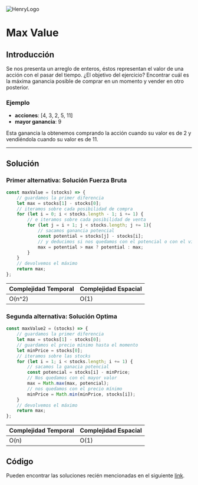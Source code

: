 ![HenryLogo](https://d31uz8lwfmyn8g.cloudfront.net/Assets/logo-henry-white-lg.png)

# Max Value

## Introducción

Se nos presenta un arreglo de enteros, éstos representan el valor de una acción con el pasar del tiempo. ¿El objetivo del ejercicio? Encontrar cuál es la máxima ganancia posible de comprar en un momento y vender en otro posterior.

### Ejemplo

- **acciones**: [4, 3, 2, 5, 11]
- **mayor ganancia**: 9

Esta ganancia la obtenemos comprando la acción cuando su valor es de 2 y vendiéndola cuando su valor es de 11.

---

## Solución

### Primer alternativa: Solución Fuerza Bruta

```javascript
const maxValue = (stocks) => {
    // guardamos la primer diferencia
    let max = stocks[1] - stocks[0];
    // iteramos sobre cada posibilidad de compra
    for (let i = 0; i < stocks.length - 1; i += 1) {
        // e iteramos sobre cada posibilidad de venta
        for (let j = i + 1; j < stocks.length; j += 1){
            // sacamos ganancia potencial
            const potential = stocks[j] - stocks[i];
            // y deducimos si nos quedamos con el potencial o con el viejo máximo      
            max = potential > max ? potential : max;    
        }  
    }
    // devolvemos el máximo
    return max;
};
```

Complejidad Temporal | Complejidad Espacial
--|--
O(n^2)|O(1)

### Segunda alternativa: Solución Optima

```javascript
const maxValue2 = (stocks) => {
    // guardamos la primer diferencia
    let max = stocks[1] - stocks[0];
    // guardamos el precio mínimo hasta el momento
    let minPrice = stocks[0];
    // iteramos sobre las stocks
    for (let i = 1; i < stocks.length; i += 1) {
        // sacamos la ganacia potencial
        const potencial = stocks[i] - minPrice;
        // Nos quedamos con el mayor valor    
        max = Math.max(max, potencial);
        // nos quedamos con el precio mínimo    
        minPrice = Math.min(minPrice, stocks[i]);
    }
    // devolvemos el máximo
    return max;
};
```

Complejidad Temporal | Complejidad Espacial
--|--
O(n)|O(1)

## Código

Pueden encontrar las soluciones recién mencionadas en el siguiente [link](https://repl.it/JjYI).
